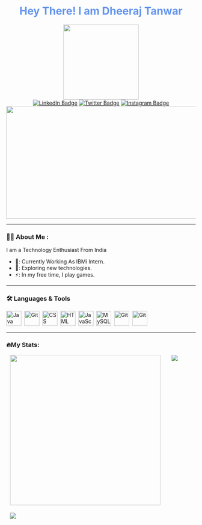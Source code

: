 <h1 align="center" style="color:Cornflowerblue">Hey There! I am Dheeraj Tanwar</h1>
<div id="header" align="center">
  <img src="https://cdn-kpbed.nitrocdn.com/RVLdsmUrzitKnVBooREyuLvkbbdGFquh/assets/images/source/rev-190ab77/programmers.io/wp-content/themes/programmers.io/assets/images/programmers-io.svg" width="200" />
</div>
<div id="badges" align = "center">
  <a href="https://www.linkedin.com/in/dheeraj-tanwar/" target="_blank"><img src="https://img.shields.io/badge/LinkedIn-blue?style=for-the-badge&logo=linkedin&logoColor=white" alt="LinkedIn Badge" /></a>
  <a href="https://x.com/Dheeraj19723494?t=wRAJnzBbrgAlakaVnA5ryg&s=09" target="_blank"><img src="https://img.shields.io/badge/Twitter-blue?style=for-the-badge&logo=X&logoColor=black" alt="Twitter Badge" /></a>
  <a href="https://www.instagram.com/tanwardheeraj49/" target="_blank"><img src="https://img.shields.io/badge/Instagram-red?style=for-the-badge&logo=instagram&logoColor=white" alt="Instagram Badge" /></a>
</div>
<div id="badges" align = "center"><img src="https://komarev.com/ghpvc/?username=dheerajtanwar-pio&style=for-the-badge&color=blue" alt="" /></div>
<div align = "center"><img src="https://media.giphy.com/media/v1.Y2lkPTc5MGI3NjExbThrazRyZ2EwazhhanoxZWNlOWxsbG5nc294ejFvbHpscWI0aGI2cyZlcD12MV9pbnRlcm5hbF9naWZfYnlfaWQmY3Q9Zw/dWesBcTLavkZuG35MI/giphy.gif" width="600" height="300" /></div>

---
### 👨‍💻 About Me :
I am a Technology Enthusiast From India
- 🔭: Currently Working As IBMi Intern.
- 🌱: Exploring new technologies.
- ⚡: In my free time, I play games.

---
### 🛠️ Languages & Tools
<div>
  <img src="https://profilinator.rishav.dev/skills-assets/java-original-wordmark.svg" title="Java" alt="Java" width="40" height="40"/>&nbsp;
  <img src="https://profilinator.rishav.dev/skills-assets/python-original.svg" title="Git" **alt="Git" width="40" height="40"/>&nbsp;
  <img src="https://profilinator.rishav.dev/skills-assets/css3-original-wordmark.svg"  title="CSS3" alt="CSS" width="40" height="40"/>&nbsp;
  <img src="https://profilinator.rishav.dev/skills-assets/html5-original-wordmark.svg" title="HTML5" alt="HTML" width="40" height="40"/>&nbsp;
  <img src="https://profilinator.rishav.dev/skills-assets/javascript-original.svg" title="JavaScript" alt="JavaScript" width="40" height="40"/>&nbsp;
  <img src="https://profilinator.rishav.dev/skills-assets/mysql-original-wordmark.svg" title="MySQL"  alt="MySQL" width="40" height="40"/>&nbsp;
  <img src="https://profilinator.rishav.dev/skills-assets/git-scm-icon.svg" title="Git" **alt="Git" width="40" height="40"/>&nbsp;
  <img src="https://profilinator.rishav.dev/skills-assets/figma-icon.svg" title="Git" **alt="Git" width="40" height="40"/>&nbsp
</div>

---
### 🔥My Stats:
<div style="display:flex;gap:30px;margin-left:10px">
<img src="https://github-readme-stats.vercel.app/api?username=dheerajtanwar-pio&show_icons=true&theme=dark" width=400px  />
<img src="https://github-readme-stats.vercel.app/api/top-langs/?username=dheerajtanwar-pio&layout=compact&theme=dark" />
</div>
<div style="margin-top:20px;margin-left:10px">
<img src="https://github-readme-streak-stats.herokuapp.com?user=dheerajtanwar-pio&theme=dark&date_format=M%20j%5B%2C%20Y%5D&exclude_days=Sun&card_width=500)" />
</div>
